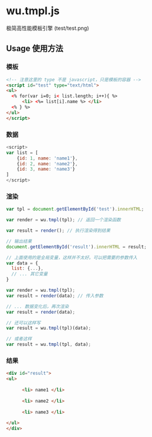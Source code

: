 # wu.tmpl.js
极简高性能模板引擎
(test/test.png)


## Usage 使用方法

### 模板
```html
<!-- 注意这里的 type 不是 javascript，只是模板的容器 -->
<script id="test" type="text/html">
<ul>
  <% for(var i=0; i< list.length; i++){ %>
      <li> <%= list[i].name %> </li>
  <% } %>
</ul>
</script>
```

### 数据
```javascript
<script>
var list = [
    {id: 1, name: 'name1'},
    {id: 2, name: 'name2'},
    {id: 3, name: 'name3'}
]
</script>
```

### 渲染
```javascript
var tpl = document.getElementById('test').innerHTML;

var render = wu.tmpl(tpl); // 返回一个渲染函数

var result = render(); // 执行渲染得到结果

// 输出结果
document.getElementById('result').innerHTML = result;
```
```javascript
// 上面使用的是全局变量，这样并不太好。可以把需要的参数传入
var data = {
  list: {...},
  // ... 其它变量
}

var render = wu.tmpl(tpl);
var result = render(data); // 传入参数

// ... 数据变化后，再次渲染
var result = render(data);

// 还可以这样写
var result = wu.tmpl(tpl)(data);

// 或者这样
var result = wu.tmpl(tpl, data);
```

### 结果
```html
<div id="result">
<ul>
  
      <li> name1 </li>
  
      <li> name2 </li>
  
      <li> name3 </li>
  
</ul>
</div>
```
